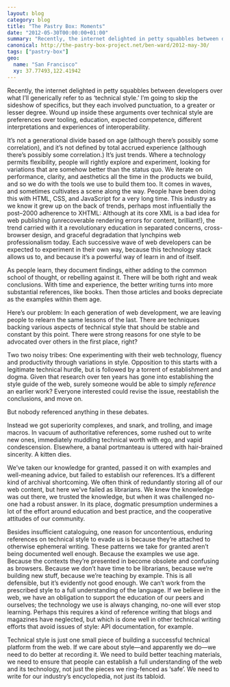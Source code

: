 ```yaml
---
layout: blog
category: blog
title: "The Pastry Box: Moments"
date: "2012-05-30T00:00:00+01:00"
summary: "Recently, the internet delighted in petty squabbles between developers over what I’ll generically refer to as ‘technical style.’ I’m going to skip the sideshow of specifics, but they each involved punctuation, to a greater or lesser degree. Wound up inside these arguments over technical style are preferences over tooling, education, expected competence, different interpretations and experiences of interoperability."
canonical: http://the-pastry-box-project.net/ben-ward/2012-may-30/
tags: ["pastry-box"]
geo:
  name: "San Francisco"
  xy: 37.77493,122.41942
---
```

Recently, the internet delighted in petty squabbles between developers over what I’ll generically refer to as ‘technical style.’ I’m going to skip the sideshow of specifics, but they each involved punctuation, to a greater or lesser degree. Wound up inside these arguments over technical style are preferences over tooling, education, expected competence, different interpretations and experiences of interoperability.

It’s not a generational divide based on age (although there’s possibly some correlation), and it’s not defined by total accrued experience (although there’s possibly some correlation.) It’s just trends. Where a technology permits flexibility, people will rightly explore and experiment, looking for variations that are somehow better than the status quo. We iterate on performance, clarity, and aesthetics all the time in the products we build, and so we do with the tools we use to build them too. It comes in waves, and sometimes cultivates a scene along the way. People have been doing this with HTML, CSS, and JavaScript for a very long time. This industry as we know it grew up on the back of trends, perhaps most influentially the post–2000 adherence to XHTML: Although at its core XML is a bad idea for web publishing (unrecoverable rendering errors for content, brilliant!), the trend carried with it a revolutionary education in separated concerns, cross-browser design, and graceful degradation that lynchpins web professionalism today. Each successive wave of web developers can be expected to experiment in their own way, because this technology stack allows us to, and because it’s a powerful way of learn in and of itself.

As people learn, they document findings, either adding to the common school of thought, or rebelling against it. There will be both right and weak conclusions. With time and experience, the better writing turns into more substantial references, like books. Then those articles and books depreciate as the examples within them age.

Here’s our problem: In each generation of web development, we are leaving people to relearn the same lessons of the last. There are techniques backing various aspects of technical style that should be stable and constant by this point. There were strong reasons for one style to be advocated over others in the first place, right?

Two two noisy tribes: One experimenting with their web technology, fluency and productivity through variations in style. Opposition to this starts with a legitimate technical hurdle, but is followed by a torrent of establishment and dogma. Given that research over ten years has gone into establishing the style guide of the web, surely someone would be able to simply *reference* an earlier work? Everyone interested could revise the issue, reestablish the conclusions, and move on.

But nobody referenced anything in these debates.

Instead we got superiority complexes, and snark, and trolling, and image macros. In vacuum of authoritative references, some rushed out to write new ones, immediately muddling technical worth with ego, and vapid condescension. Elsewhere, a banal portmanteau is uttered with hair-brained sincerity. A kitten dies.

We’ve taken our knowledge for granted, passed it on with examples and well-meaning advice, but failed to establish our references. It’s a different kind of archival shortcoming. We often think of redundantly storing all of our web content, but here we’ve failed as librarians. We knew the knowledge was out there, we trusted the knowledge, but when it was challenged no-one had a robust answer. In its place, dogmatic presumption undermines a lot of the effort around education and best practice, and the cooperative attitudes of our community.

Besides insufficient cataloguing, one reason for uncontentious, enduring references on technical style to evade us is because they’re attached to otherwise ephemeral writing. These patterns we take for granted aren’t being documented well enough. Because the examples we use age. Because the contexts they’re presented in become obsolete and confusing as browsers. Because we don’t have time to be librarians, because we’re building new stuff, because we’re teaching by example. This is all defensible, but it’s evidently not good enough. We can’t work from the prescribed style to a full understanding of the language. If we believe in the web, we have an obligation to support the education of our peers and ourselves; the technology we use is always changing, no-one will ever stop learning. Perhaps this requires a kind of reference writing that blogs and magazines have neglected, but which is done well in other technical writing efforts that avoid issues of style: API documentation, for example.

Technical style is just one small piece of building a successful technical platform from the web. If we care about style—and apparently we do—we need to do better at recording it. We need to build better teaching materials, we need to ensure that people can establish a full understanding of the web and its technology, not just the pieces we ring-fenced as ‘safe’. We need to write for our industry’s encyclopedia, not just its tabloid.
